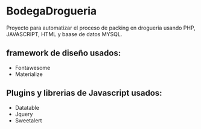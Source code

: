 # BodegaDrogueria

Proyecto para automatizar el proceso de packing en drogueria usando PHP, JAVASCRIPT, HTML y baase de datos MYSQL.
## framework de diseño usados:
<ul>
  <li>Fontawesome</li>
  <li>Materialize</li>
</ul>

## Plugins y librerias de Javascript usados:
<ul>
  <li>Datatable</li>
  <li>Jquery</li>
  <li>Sweetalert</li>
</ul>
